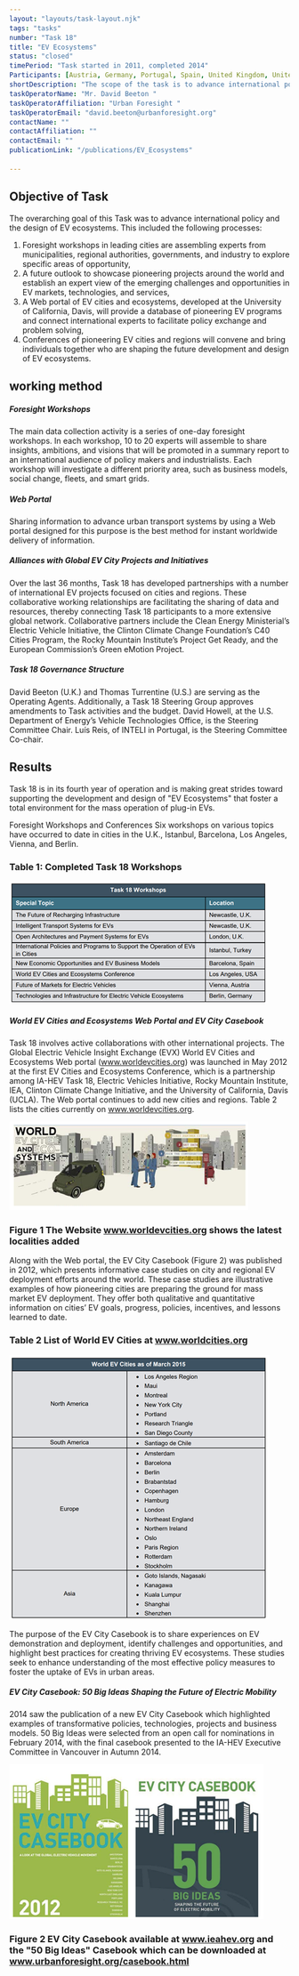 ```yaml
---
layout: "layouts/task-layout.njk"
tags: "tasks"
number: "Task 18"
title: "EV Ecosystems"
status: "closed"
timePeriod: "Task started in 2011, completed 2014"
Participants: [Austria, Germany, Portugal, Spain, United Kingdom, United States ]
shortDescription: "The scope of the task is to advance international policy and the design of EV ecosystems"
taskOperatorName: "Mr. David Beeton "
taskOperatorAffiliation: "Urban Foresight "
taskOperatorEmail: "david.beeton@urbanforesight.org"
contactName: ""
contactAffiliation: ""
contactEmail: ""
publicationLink: "/publications/EV_Ecosystems"

---
```


## Objective of Task
The overarching goal of this Task was to advance international policy and the design of EV ecosystems. This included the following processes:  

1. Foresight workshops in leading cities are assembling experts from municipalities, regional authorities, governments, and industry to explore specific areas of opportunity, 
2. A future outlook to showcase pioneering projects around the world and establish an expert view of the emerging challenges and opportunities in EV markets, technologies, and services, 
3. A Web portal of EV cities and ecosystems, developed at the University of California, Davis, will provide a database of pioneering EV programs and connect international experts to facilitate policy exchange and problem solving, 
4. Conferences of pioneering EV cities and regions will convene and bring individuals together who are shaping the future development and design of EV ecosystems. 

## working method

##### Foresight Workshops  
The main data collection activity is a series of one-day foresight workshops. In each workshop, 10 to 20 experts will assemble to share insights, ambitions, and visions that will be promoted in a summary report to an international audience of policy makers and industrialists. Each workshop will investigate a different priority area, such as business models, social change, fleets, and smart grids.  

##### Web Portal  
Sharing information to advance urban transport systems by using a Web portal designed for this purpose is the best method for instant worldwide delivery of information. 

##### Alliances with Global EV City Projects and Initiatives  

Over the last 36 months, Task 18 has developed partnerships with a number of international EV projects focused on cities and regions. These collaborative working relationships are facilitating the sharing of data and resources, thereby connecting Task 18 participants to a more extensive global network. Collaborative partners include the Clean Energy Ministerial’s Electric Vehicle Initiative, the Clinton Climate Change Foundation’s C40 Cities Program, the Rocky Mountain Institute’s Project Get Ready, and the European Commission’s Green eMotion Project. 

##### Task 18 Governance Structure  

David Beeton (U.K.) and Thomas Turrentine (U.S.) are serving as the Operating Agents. Additionally, a Task 18 Steering Group approves amendments to Task activities and the budget. David Howell, at the U.S. Department of Energy’s Vehicle Technologies Office, is the Steering Committee Chair. Luís Reis, of INTELI in Portugal, is the Steering Committee Co-chair. 

## Results
Task 18 is in its fourth year of operation and is making great strides toward supporting the development and design of "EV Ecosystems" that foster a total environment for the mass operation of plug-in EVs. 

Foresight Workshops and Conferences Six workshops on various topics have occurred to date in cities in the U.K., Istanbul, Barcelona, Los Angeles, Vienna, and Berlin.

### Table 1: Completed Task 18 Workshops
![Tux, the Linux mascot](/assets/images/task18_figure_one.png)

##### World EV Cities and Ecosystems Web Portal and EV City Casebook  

Task 18 involves active collaborations with other international projects. The Global Electric Vehicle Insight Exchange (EVX) World EV Cities and Ecosystems Web portal (www.worldevcities.org) was launched in May 2012 at the first EV Cities and Ecosystems Conference, which is a partnership among IA-HEV Task 18, Electric Vehicles Initiative, Rocky Mountain Institute, IEA, Clinton Climate Change Initiative, and the University of California, Davis (UCLA). The Web portal continues to add new cities and regions. Table 2 lists the cities currently on www.worldevcities.org.

![Tux, the Linux mascot](/assets/images/task18_figure_two.png)
### Figure 1 The Website www.worldevcities.org shows the latest localities added

Along with the Web portal, the EV City Casebook (Figure 2) was published in 2012, which presents informative case studies on city and regional EV deployment efforts around the world. These case studies are illustrative examples of how pioneering cities are preparing the ground for mass market EV deployment. They offer both qualitative and quantitative information on cities’ EV goals, progress, policies, incentives, and lessons learned to date.  

### Table 2 List of World EV Cities at www.worldcities.org
![Tux, the Linux mascot](/assets/images/task18_figure_three.png)

The purpose of the EV City Casebook is to share experiences on EV demonstration and deployment, identify challenges and opportunities, and highlight best practices for creating thriving EV ecosystems. These studies seek to enhance understanding of the most effective policy measures to foster the uptake of EVs in urban areas. 

##### EV City Casebook: 50 Big Ideas Shaping the Future of Electric Mobility  

2014 saw the publication of a new EV City Casebook which highlighted examples of transformative policies, technologies, projects and business models. 50 Big Ideas were selected from an open call for nominations in February 2014, with the final casebook presented to the IA-HEV Executive Committee in Vancouver in Autumn 2014.

![Tux, the Linux mascot](/assets/images/task18_figure_four.png)
### Figure 2 EV City Casebook available at www.ieahev.org and the "50 Big Ideas" Casebook which can be downloaded at www.urbanforesight.org/casebook.html